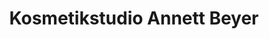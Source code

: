---
title: "Kosmetikstudio Annett Beyer"
url: /dresden/kosmetikstudio-annett-beyer/
shop: Kosmetik
---